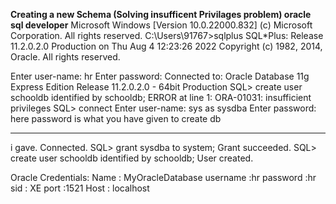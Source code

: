 **Creating a new Schema (Solving insufficent Privilages problem) oracle sql developer**
Microsoft Windows [Version 10.0.22000.832]
(c) Microsoft Corporation. All rights reserved.
C:\Users\91767>sqlplus
SQL*Plus: Release 11.2.0.2.0 Production on Thu Aug 4 12:23:26 2022
Copyright (c) 1982, 2014, Oracle.  All rights reserved.

Enter user-name: hr
Enter password:
Connected to:
Oracle Database 11g Express Edition Release 11.2.0.2.0 - 64bit Production
SQL> create user schooldb identified by schooldb;
ERROR at line 1:
ORA-01031: insufficient privileges
SQL> connect
Enter user-name: sys as sysdba
Enter password: here password is what you have given to create db <hr> i gave.
Connected.
SQL> grant sysdba to system;
Grant succeeded.
SQL> create user schooldb identified by schooldb;
User created.

Oracle Credentials:
Name : MyOracleDatabase
username :hr
password :hr
sid : XE
port :1521
Host : localhost

